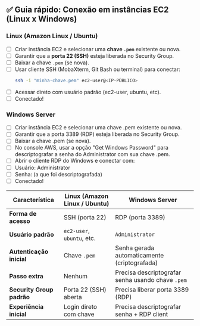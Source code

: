 ## ✅ Guia rápido: Conexão em instâncias EC2 (Linux x Windows)

###  Linux (Amazon Linux / Ubuntu)
- [ ] Criar instância EC2 e selecionar uma **chave `.pem`** existente ou nova.  
- [ ] Garantir que a **porta 22 (SSH)** esteja liberada no Security Group.  
- [ ] Baixar a chave `.pem` (se nova).  
- [ ] Usar cliente SSH (MobaXterm, Git Bash ou terminal) para conectar:  
  ```bash
  ssh -i "minha-chave.pem" ec2-user@<IP-PÚBLICO>
- [ ] Acessar direto com usuário padrão (ec2-user, ubuntu, etc).
- [ ] Conectado!
      
### Windows Server
- [ ] Criar instância EC2 e selecionar uma chave .pem existente ou nova.
- [ ] Garantir que a porta 3389 (RDP) esteja liberada no Security Group.
- [ ] Baixar a chave .pem (se nova).
- [ ] No console AWS, usar a opção "Get Windows Password" para descriptografar a senha do Administrator com sua chave .pem.
- [ ] Abrir o cliente RDP do Windows e conectar com:
- [ ] Usuário: Administrator
- [ ] Senha: (a que foi descriptografada)
- [ ] Conectado!

| **Característica**        | **Linux (Amazon Linux / Ubuntu)**                 | **Windows Server**                                  |
|----------------------------|--------------------------------------------------|---------------------------------------------------|
| **Forma de acesso**        | SSH (porta 22)                                   | RDP (porta 3389)                                   |
| **Usuário padrão**         | `ec2-user`, `ubuntu`, etc.                       | `Administrator`                                    |
| **Autenticação inicial**   | Chave `.pem`                                     | Senha gerada automaticamente (criptografada)       |
| **Passo extra**            | Nenhum                                           | Precisa descriptografar senha usando chave `.pem`   |
| **Security Group padrão**  | Porta 22 (SSH) aberta                            | Precisa liberar porta 3389 (RDP)                   |
| **Experiência inicial**    | Login direto com chave                           | Precisa descriptografar senha + RDP client         |
